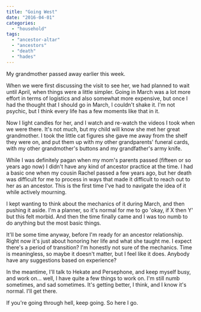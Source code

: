 ```yaml
---
title: "Going West"
date: "2016-04-01"
categories: 
  - "household"
tags: 
  - "ancestor-altar"
  - "ancestors"
  - "death"
  - "hades"
---
```


My grandmother passed away earlier this week.

When we were first discussing the visit to see her, we had planned to wait until April, when things were a little simpler. Going in March was a lot more effort in terms of logistics and also somewhat more expensive, but once I had the thought that I should go in March, I couldn't shake it. I'm not psychic, but I think every life has a few moments like that in it.

Now I light candles for her, and I watch and re-watch the videos I took when we were there. It's not much, but my child will know she met her great grandmother. I took the little cat figures she gave me away from the shelf they were on, and put them up with my other grandparents' funeral cards, with my other grandmother's buttons and my grandfather's army knife.

While I was definitely pagan when my mom's parents passed (fifteen or so years ago now) I didn't have any kind of ancestor practice at the time. I had a basic one when my cousin Rachel passed a few years ago, but her death was difficult for me to process in ways that made it difficult to reach out to her as an ancestor. This is the first time I've had to navigate the idea of it while actively mourning.

I kept wanting to think about the mechanics of it during March, and then pushing it aside. I'm a planner, so it's normal for me to go 'okay, if X then Y' but this felt morbid. And then the time finally came and I was too numb to do anything but the most basic things.

It'll be some time anyway, before I'm ready for an ancestor relationship. Right now it's just about honoring her life and what she taught me. I expect there's a period of transition? I'm honestly not sure of the mechanics. Time is meaningless, so maybe it doesn't matter, but I feel like it does. Anybody have any suggestions based on experience?

In the meantime, I'll talk to Hekate and Persephone, and keep myself busy, and work on... well, I have quite a few things to work on. I'm still numb sometimes, and sad sometimes. It's getting better, I think, and I know it's normal. I'll get there.

If you're going through hell, keep going. So here I go.
